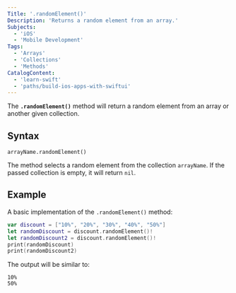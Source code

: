 ```yaml
---
Title: '.randomElement()'
Description: 'Returns a random element from an array.'
Subjects:
  - 'iOS'
  - 'Mobile Development'
Tags:
  - 'Arrays'
  - 'Collections'
  - 'Methods'
CatalogContent:
  - 'learn-swift'
  - 'paths/build-ios-apps-with-swiftui'
---
```


The **`.randomElement()`** method will return a random element from an array or another given collection.

## Syntax

```pseudo
arrayName.randomElement()
```

The method selects a random element from the collection `arrayName`. If the passed collection is empty, it will return `nil`.

## Example

A basic implementation of the `.randomElement()` method:

```swift
var discount = ["10%", "20%", "30%", "40%", "50%"]
let randomDiscount = discount.randomElement()!
let randomDiscount2 = discount.randomElement()!
print(randomDiscount)
print(randomDiscount2)
```

The output will be similar to:

```shell
10%
50%
```
